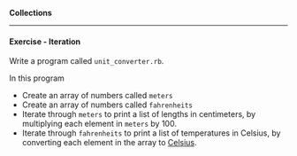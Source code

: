 **Collections**

---

#### Exercise - Iteration

Write a program called `unit_converter.rb`.

In this program

* Create an array of numbers called `meters`
* Create an array of numbers called `fahrenheits`
* Iterate through `meters` to print a list of lengths in centimeters, by
  multiplying each element in `meters` by 100.
* Iterate through `fahrenheits` to print a list of temperatures in Celsius, by
  converting each element in the array to [Celsius](http://en.wikipedia.org/wiki/Fahrenheit#Definition_and_conversions).
